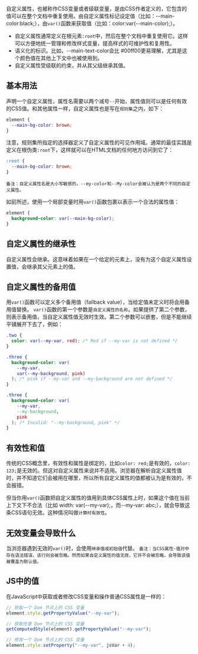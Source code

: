 自定义属性，也被称作CSS变量或者级联变量，是由CSS作者定义的，它包含的值可以在整个文档中重复使用。由自定义属性标记设定值（比如：--main-color:black;），由`var()`函数来获取值（比如：color:var(--main-color);）。

* 自定义属性通常定义在根元素`:root`中，然后在整个文档中重复使用它。这样可以方便地统一管理和修改样式变量，提高样式的可维护性和复用性。
* 语义化的标识。比如，--main-text-color会比 #00ff00更易理解，尤其是这个颜色值在其他上下文中也被使用到。
* 自定义属性受级联的约束，并从其父级继承其值。

## 基本用法
声明一个自定义属性，属性名需要以两个减号`--`开始，属性值则可以是任何有效的CSS值。和其他属性一样，自定义属性也是写在`规则集`之内，如下：

```css
element {
  --main-bg-color: brown;
}
```

注意，规则集所指定的选择器定义了自定义属性的可见作用域。通常的最佳实践是定义在根伪类`:root`下，这样就可以在HTML文档的任何地方访问到它了：

```css
:root {
  --main-bg-color: brown;
}
```

`备注：自定义属性名是大小写敏感的，--my-color和--My-color会被认为是两个不同的自定义属性。`

如前所述，使用一个局部变量时用`var()`函数包裹以表示一个合法的属性值：

```css
element {
  background-color: var(--main-bg-color);
}
```

## 自定义属性的继承性
自定义属性会继承。这意味着如果在一个给定的元素上，没有为这个自定义属性设置值，会继承其父元素上的值。

## 自定义属性的备用值
用`var()`函数可以定义多个备用值（fallback value），当给定值未定义时将会用备用值替换。
`var()`函数的第一个参数是`自定义属性的名称`。如果提供了第二个参数，则表示备用值，当自定义属性值无效时生效。第二个参数可以嵌套，但是不能继续平铺展开下去了，例如：

```css
.two {
  color: var(--my-var, red); /* Red if --my-var is not defined */
}

.three {
  background-color: var(
    --my-var,
    var(--my-background, pink)
  ); /* pink if --my-var and --my-background are not defined */
}

.three {
  background-color: var(
    --my-var,
    --my-background,
    pink
  ); /* Invalid: "--my-background, pink" */
}
```

## 有效性和值
传统的CSS概念里，有效性和属性是绑定的，比如`color: red;`是有效的，`color: 123;`是无效的。但这对自定义属性来说并不适用。浏览器在解析自定义属性值时，并不知道它们会被用在哪里，所以所有自定义属性的值都被认为是有效的，不会报错。

但当你用`var()`函数把自定义属性的值用到具体CSS属性上时，如果这个值在当前上下文下不合法（比如 width: var(--my-var);，而--my-var: abc;），就会导致这条CSS语句无效。这种情况叫做`计算时有效性`。

## 无效变量会导致什么
当浏览器遇到无效的`var()`时，会使用`继承值或初始值`代替。
`备注：当CSS属性-值对中存在语法错误，该行则会被忽略。然而如果自定义属性的值无效，它并不会被忽略，会导致该值被覆盖为默认值。`

## JS中的值
在JavaScript中获取或者修改CSS变量和操作普通CSS属性是一样的：

```js
// 获取一个 Dom 节点上的 CSS 变量
element.style.getPropertyValue("--my-var");

// 获取任意 Dom 节点上的 CSS 变量
getComputedStyle(element).getPropertyValue("--my-var");

// 修改一个 Dom 节点上的 CSS 变量
element.style.setProperty("--my-var", jsVar + 4);
```